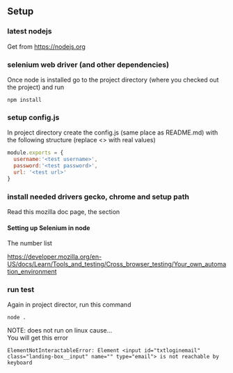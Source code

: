 ## Setup
### latest nodejs
Get from https://nodejs.org


### selenium web driver (and other dependencies)
Once node is installed go to the project directory (where you checked out the project) and run
```
npm install
```

### setup config.js
In project directory create the config.js (same place as README.md) with the following structure (replace <> with real values)
```javascript
module.exports = {
  username:'<test username>',
  password:'<test password>',
  url: '<test url>'
}
```

### install needed drivers gecko, chrome and setup path
Read this mozilla doc page, the section 
#### Setting up Selenium in node
The number list

https://developer.mozilla.org/en-US/docs/Learn/Tools_and_testing/Cross_browser_testing/Your_own_automation_environment


### run test
Again in project director, run this command
```
node .
```
NOTE: does not run on linux cause...  
You will get this error

```
ElementNotInteractableError: Element <input id="txtloginemail" class="landing-box__input" name="" type="email"> is not reachable by keyboard
```